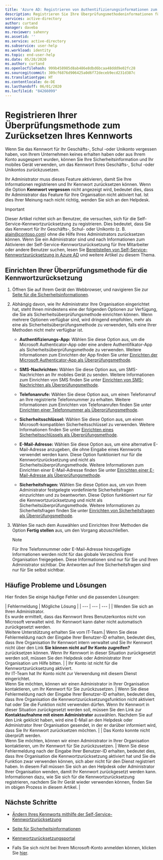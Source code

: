```yaml
---
title: 'Azure AD: Registrieren von Authentifizierungsinformationen zum Zurücksetzen Ihres Kennworts'
description: Registrieren Sie Ihre Überprüfungsmethodeninformationen für die Self-Service-Kennwortzurücksetzung in Azure AD, damit Sie Ihr Kennwort ohne Administratorhilfe zurücksetzen können.
services: active-directory
author: curtand
manager: daveba
ms.reviewer: sahenry
ms.assetid: ''
ms.service: active-directory
ms.subservice: user-help
ms.workload: identity
ms.topic: end-user-help
ms.date: 05/28/2020
ms.author: curtand
ms.openlocfilehash: 999b458985d8ab486e8dbd6bcaa48ddd9e02fc28
ms.sourcegitcommit: 309cf6876d906425a0d6f72deceb9ecd231d387c
ms.translationtype: HT
ms.contentlocale: de-DE
ms.lasthandoff: 06/01/2020
ms.locfileid: "84266099"
---
```

# <a name="register-your-verification-method-info-to-reset-your-own-password"></a>Registrieren Ihrer Überprüfungsmethode zum Zurücksetzen Ihres Kennworts

Wenn Sie das Kennwort für Ihr Geschäfts-, Schul -oder Unikonto vergessen haben, von Ihrem Unternehmen keines erhalten haben oder aus Ihrem Konto ausgesperrt wurden, können Sie Ihre Sicherheitsinformation und Ihr mobiles Gerät verwenden, um das Kennwort Ihres Geschäfts-, Schul -oder Unikontos zurückzusetzen.

Ihr Administrator muss dieses Feature aktivieren, damit Sie Ihre Informationen registrieren und Ihr Kennwort zurücksetzen können. Wenn die Option **Kennwort vergessen** nicht angezeigt wird, bedeutet dies, dass Ihr Administrator das Feature für Ihre Organisation nicht aktiviert hat. Ist dies Ihrer Meinung nach nicht richtig, wenden Sie sich an den Helpdesk.

>[!Important]
>Dieser Artikel richtet sich an Benutzer, die versuchen, sich für die Self-Service-Kennwortzurücksetzung zu registrieren. Dies bedeutet, dass Sie das Kennwort für Ihr Geschäfts-, Schul- oder Unikonto (z. B. alain@contoso.com) ohne die Hilfe Ihres Administrators zurücksetzen können. Wenn Sie ein Administrator sind und nach Informationen zum Aktivieren der Self-Service-Kennwortzurücksetzung für Ihre Mitarbeiter oder andere Benutzer suchen, lesen Sie [Bereitstellen von Self-Service-Kennwortzurücksetzung in Azure AD](https://docs.microsoft.com/azure/active-directory/authentication/howto-sspr-deployment) und weitere Artikel zu diesem Thema.

## <a name="set-up-your-password-reset-verification-method"></a>Einrichten Ihrer Überprüfungsmethode für die Kennwortzurücksetzung

1. Öffnen Sie auf Ihrem Gerät den Webbrowser, und navigieren Sie zur [Seite für die Sicherheitsinformationen](https://account.activedirectory.windowsazure.com/PasswordReset/Register.aspx?regref=ssprsetup).

2. Abhängig davon, wie Ihr Administrator Ihre Organisation eingerichtet hat, steht Ihnen mindestens eine der folgenden Optionen zur Verfügung, die Sie als Sicherheitsüberprüfungsmethode einrichten können. Wenn mehrere Optionen verfügbar sind, wird dringend empfohlen, mehr als eine als Sicherheitsüberprüfungsmethode zu verwenden, falls eine Ihrer Methoden nicht mehr verfügbar ist.

    - **Authentifizierungs-App:** Wählen Sie diese Option aus, um die Microsoft Authenticator-App oder eine andere Authentifikator-App als Sicherheitsüberprüfungsmethode zu verwenden. Weitere Informationen zum Einrichten der App finden Sie unter [Einrichten der Microsoft Authenticator-App als Überprüfungsmethode](security-info-setup-auth-app.md).

    - **SMS-Nachrichten:** Wählen Sie diese Option aus, um SMS-Nachrichten an Ihr mobiles Gerät zu senden. Weitere Informationen zum Einrichten von SMS finden Sie unter [Einrichten von SMS-Nachrichten als Überprüfungsmethode](security-info-setup-text-msg.md).

    - **Telefonanrufe:** Wählen Sie diese Option aus, um einen Telefonanruf an Ihre registrierte Telefonnummer zu erhalten. Weitere Informationen zum Einrichten von Telefonanrufen finden Sie unter [Einrichten einer Telefonnummer als Überprüfungsmethode](security-info-setup-phone-number.md).

    - **Sicherheitsschlüssel:** Wählen Sie diese Option aus, um einen Microsoft-kompatiblen Sicherheitsschlüssel zu verwenden. Weitere Informationen finden Sie unter [Einrichten eines Sicherheitsschlüssels als Überprüfungsmethode](security-info-setup-security-key.md).

    - **E-Mail-Adresse:** Wählen Sie diese Option aus, um eine alternative E-Mail-Adresse anzugeben, die ohne Eingabe eines Kennworts verwendet werden kann. Diese Option funktioniert nur für die Kennwortzurücksetzung und nicht als Sicherheitsüberprüfungsmethode. Weitere Informationen zum Einrichten einer E-Mail-Adresse finden Sie unter [Einrichten einer E-Mail-Adresse als Überprüfungsmethode](security-info-setup-email.md).

    - **Sicherheitsfragen:** Wählen Sie diese Option aus, um von Ihrem Administrator festgelegte vordefinierte Sicherheitsfragen einzurichten und zu beantworten. Diese Option funktioniert nur für die Kennwortzurücksetzung und nicht als Sicherheitsüberprüfungsmethode. Weitere Informationen zu Sicherheitsfragen finden Sie unter [Einrichten von Sicherheitsfragen als Überprüfungsmethode](security-info-setup-questions.md).

3. Wählen Sie nach dem Auswählen und Einrichten Ihrer Methoden die Option **Fertig stellen** aus, um den Vorgang abzuschließen.

    > [!Note]
    > Für Ihre Telefonnummer oder E-Mail-Adresse hinzugefügte Informationen werden nicht für das globale Verzeichnis Ihrer Organisation freigegeben. Diese Informationen sind nur für Sie und Ihren Administrator sichtbar. Die Antworten auf Ihre Sicherheitsfragen sind nur für Sie selbst sichtbar.

## <a name="common-problems-and-their-solutions"></a>Häufige Probleme und Lösungen

 Hier finden Sie einige häufige Fehler und die passenden Lösungen:

| Fehlermeldung |  Mögliche Lösung |
| --- | --- | --- |
| Wenden Sie sich an Ihren Administrator.<br>Es wurde ermittelt, dass das Kennwort Ihres Benutzerkontos nicht von Microsoft verwaltet wird. Ihr Kennwort kann daher nicht automatisch zurückgesetzt werden.<br>Weitere Unterstützung erhalten Sie vom IT-Team.| Wenn Sie diese Fehlermeldung nach der Eingabe Ihrer Benutzer-ID erhalten, bedeutet dies, dass Ihre Organisation Ihr Kennwort intern verwaltet und Sie Ihr Kennwort nicht über den Link **Sie können nicht auf Ihr Konto zugreifen?** zurücksetzen können. Wenn Ihr Kennwort in dieser Situation zurückgesetzt werden soll, müssen Sie den Helpdesk oder Administrator Ihrer Organisation um Hilfe bitten. |
| Ihr Konto ist nicht für die Kennwortzurücksetzung aktiviert.<br>Ihr IT-Team hat Ihr Konto nicht zur Verwendung mit diesem Dienst eingerichtet.<br>Wenn Sie möchten, können wir einen Administrator in Ihrer Organisation kontaktieren, um Ihr Kennwort für Sie zurückzusetzen. | Wenn Sie diese Fehlermeldung nach der Eingabe Ihrer Benutzer-ID erhalten, bedeutet dies, dass Ihre Organisation die Kennwortzurücksetzungsfunktion nicht aktiviert hat oder Sie die Funktion nicht verwenden dürfen. Wenn Ihr Kennwort in dieser Situation zurückgesetzt werden soll, müssen Sie den Link zur **Kontaktaufnahme mit einem Administrator** auswählen. Nachdem Sie auf den Link geklickt haben, wird eine E-Mail an den Helpdesk oder Administrator Ihrer Organisation gesendet, in der er darüber informiert wird, dass Sie Ihr Kennwort zurücksetzen möchten. |
| Das Konto konnte nicht überprüft werden.<br>Wenn Sie möchten, können wir einen Administrator in Ihrer Organisation kontaktieren, um Ihr Kennwort für Sie zurückzusetzen. | Wenn Sie diese Fehlermeldung nach der Eingabe Ihrer Benutzer-ID erhalten, bedeutet dies, dass Ihre Organisation die Kennwortzurücksetzung aktiviert hat und Sie die Funktion zwar verwenden können, sich aber nicht für den Dienst registriert haben. In diesem Fall müssen Sie sich an den Helpdesk oder Administrator Ihrer Organisation wenden, damit Ihr Kennwort zurückgesetzt werden kann. Informationen dazu, wie Sie sich für die Kennwortzurücksetzung registrieren, nachdem Sie Ihr Gerät wieder verwenden können, finden Sie im obigen Prozess in diesem Artikel. |

## <a name="next-steps"></a>Nächste Schritte

- [Ändern Ihres Kennworts mithilfe der Self-Service-Kennwortzurücksetzung](active-directory-passwords-update-your-own-password.md)

- [Seite für Sicherheitsinformationen](https://mysignins.microsoft.com/security-info)

- [Kennwortzurücksetzungsportal](https://passwordreset.microsoftonline.com/)

- Falls Sie sich nicht bei Ihrem Microsoft-Konto anmelden können, klicken Sie [hier](https://support.microsoft.com/help/12429/microsoft-account-sign-in-cant).
